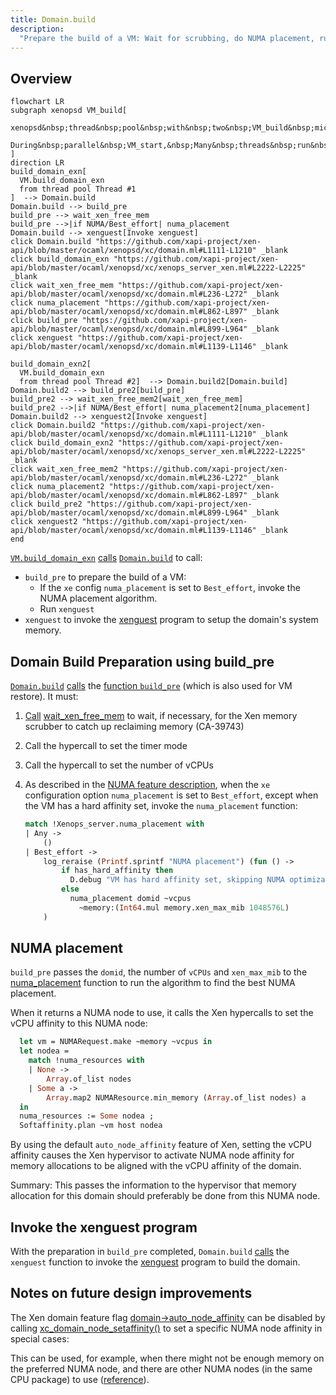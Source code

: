 ```yaml
---
title: Domain.build
description:
  "Prepare the build of a VM: Wait for scrubbing, do NUMA placement, run xenguest."
---
```


## Overview

```mermaid
flowchart LR
subgraph xenopsd VM_build[
  xenopsd&nbsp;thread&nbsp;pool&nbsp;with&nbsp;two&nbsp;VM_build&nbsp;micro#8209;ops:
  During&nbsp;parallel&nbsp;VM_start,&nbsp;Many&nbsp;threads&nbsp;run&nbsp;this&nbsp;in&nbsp;parallel!
]
direction LR
build_domain_exn[
  VM.build_domain_exn
  from thread pool Thread #1
]  --> Domain.build
Domain.build --> build_pre
build_pre --> wait_xen_free_mem
build_pre -->|if NUMA/Best_effort| numa_placement
Domain.build --> xenguest[Invoke xenguest]
click Domain.build "https://github.com/xapi-project/xen-api/blob/master/ocaml/xenopsd/xc/domain.ml#L1111-L1210" _blank
click build_domain_exn "https://github.com/xapi-project/xen-api/blob/master/ocaml/xenopsd/xc/xenops_server_xen.ml#L2222-L2225" _blank
click wait_xen_free_mem "https://github.com/xapi-project/xen-api/blob/master/ocaml/xenopsd/xc/domain.ml#L236-L272" _blank
click numa_placement "https://github.com/xapi-project/xen-api/blob/master/ocaml/xenopsd/xc/domain.ml#L862-L897" _blank
click build_pre "https://github.com/xapi-project/xen-api/blob/master/ocaml/xenopsd/xc/domain.ml#L899-L964" _blank
click xenguest "https://github.com/xapi-project/xen-api/blob/master/ocaml/xenopsd/xc/domain.ml#L1139-L1146" _blank

build_domain_exn2[
  VM.build_domain_exn
  from thread pool Thread #2]  --> Domain.build2[Domain.build]
Domain.build2 --> build_pre2[build_pre]
build_pre2 --> wait_xen_free_mem2[wait_xen_free_mem]
build_pre2 -->|if NUMA/Best_effort| numa_placement2[numa_placement]
Domain.build2 --> xenguest2[Invoke xenguest]
click Domain.build2 "https://github.com/xapi-project/xen-api/blob/master/ocaml/xenopsd/xc/domain.ml#L1111-L1210" _blank
click build_domain_exn2 "https://github.com/xapi-project/xen-api/blob/master/ocaml/xenopsd/xc/xenops_server_xen.ml#L2222-L2225" _blank
click wait_xen_free_mem2 "https://github.com/xapi-project/xen-api/blob/master/ocaml/xenopsd/xc/domain.ml#L236-L272" _blank
click numa_placement2 "https://github.com/xapi-project/xen-api/blob/master/ocaml/xenopsd/xc/domain.ml#L862-L897" _blank
click build_pre2 "https://github.com/xapi-project/xen-api/blob/master/ocaml/xenopsd/xc/domain.ml#L899-L964" _blank
click xenguest2 "https://github.com/xapi-project/xen-api/blob/master/ocaml/xenopsd/xc/domain.ml#L1139-L1146" _blank
end
```

[`VM.build_domain_exn`](https://github.com/xapi-project/xen-api/blob/master/ocaml/xenopsd/xc/xenops_server_xen.ml#L2024-L2248)
[calls](https://github.com/xapi-project/xen-api/blob/master/ocaml/xenopsd/xc/xenops_server_xen.ml#L2222-L2225)
[`Domain.build`](https://github.com/xapi-project/xen-api/blob/master/ocaml/xenopsd/xc/domain.ml#L1111-L1210)
to call:
- `build_pre` to prepare the build of a VM:
  - If the `xe` config `numa_placement` is set to `Best_effort`, invoke the NUMA placement algorithm.
  - Run `xenguest`
- `xenguest` to invoke the [xenguest](xenguest) program to setup the domain's system memory.

## Domain Build Preparation using build_pre

[`Domain.build`](https://github.com/xapi-project/xen-api/blob/master/ocaml/xenopsd/xc/domain.ml#L1111-L1210)
[calls](https://github.com/xapi-project/xen-api/blob/master/ocaml/xenopsd/xc/domain.ml#L1137)
the [function `build_pre`](https://github.com/xapi-project/xen-api/blob/master/ocaml/xenopsd/xc/domain.ml#L899-L964)
(which is also used for VM restore). It must:

1.  [Call](https://github.com/xapi-project/xen-api/blob/master/ocaml/xenopsd/xc/domain.ml#L902-L911)
    [wait_xen_free_mem](https://github.com/xapi-project/xen-api/blob/master/ocaml/xenopsd/xc/domain.ml#L236-L272)
    to wait, if necessary, for the Xen memory scrubber to catch up reclaiming memory (CA-39743)
2.  Call the hypercall to set the timer mode
3.  Call the hypercall to set the number of vCPUs
4.  As described in the [NUMA feature description](../../toolstack/features/NUMA),
    when the `xe` configuration option `numa_placement` is set to `Best_effort`,
    except when the VM has a hard affinity set, invoke the `numa_placement` function:

    ```ml
    match !Xenops_server.numa_placement with
    | Any ->
        ()
    | Best_effort ->
        log_reraise (Printf.sprintf "NUMA placement") (fun () ->
            if has_hard_affinity then
              D.debug "VM has hard affinity set, skipping NUMA optimization"
            else
              numa_placement domid ~vcpus
                ~memory:(Int64.mul memory.xen_max_mib 1048576L)
        )
    ```

## NUMA placement

`build_pre` passes the `domid`, the number of `vCPUs` and `xen_max_mib` to the
[numa_placement](https://github.com/xapi-project/xen-api/blob/master/ocaml/xenopsd/xc/domain.ml#L862-L897)
function to run the algorithm to find the best NUMA placement.

When it returns a NUMA node to use, it calls the Xen hypercalls
to set the vCPU affinity to this NUMA node:

```ml
  let vm = NUMARequest.make ~memory ~vcpus in
  let nodea =
    match !numa_resources with
    | None ->
        Array.of_list nodes
    | Some a ->
        Array.map2 NUMAResource.min_memory (Array.of_list nodes) a
  in
  numa_resources := Some nodea ;
  Softaffinity.plan ~vm host nodea
```

By using the default `auto_node_affinity` feature of Xen,
setting the vCPU affinity causes the Xen hypervisor to activate
NUMA node affinity for memory allocations to be aligned with
the vCPU affinity of the domain.

Summary: This passes the information to the hypervisor that memory
allocation for this domain should preferably be done from this NUMA node.

## Invoke the xenguest program

With the preparation in `build_pre` completed, `Domain.build`
[calls](https://github.com/xapi-project/xen-api/blob/master/ocaml/xenopsd/xc/domain.ml#L1127-L1155)
the `xenguest` function to invoke the [xenguest](xenguest) program to build the domain.

## Notes on future design improvements

The Xen domain feature flag
[domain->auto_node_affinity](https://wiki.xenproject.org/wiki/NUMA_node_affinity_in_the_Xen_hypervisor)
can be disabled by calling
[xc_domain_node_setaffinity()](../../references/xc_domain_node_setaffinity.md)
to set a specific NUMA node affinity in special cases:

This can be used, for example, when there might not be enough memory on the preferred
NUMA node, and there are other NUMA nodes (in the same CPU package) to use
([reference](../../../lib/xenctrl/xc_domain_node_setaffinity.md)).
